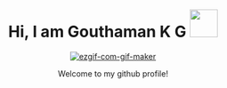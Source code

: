 <center>
<h1>Hi, I am Gouthaman K G <img  src="https://media.tenor.com/images/60d90e8cdd6021fdf138453894aec976/tenor.gif" width="50" height="50" />
</center>
<center>
<a href="https://imgbb.com/"><img src="https://i.ibb.co/Pg2DJhM/ezgif-com-gif-maker.gif" alt="ezgif-com-gif-maker" border="0" /></a>
</center> 
<center>
<p> Welcome to my github profile! </p>
</center>
